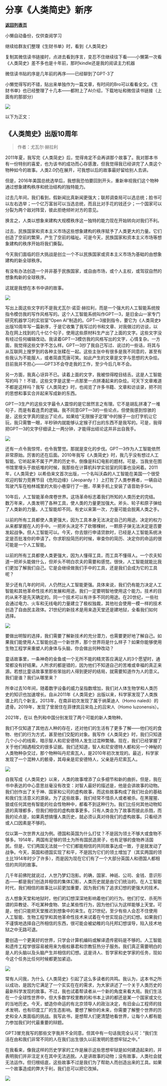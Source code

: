 # 分享《人类简史》新序

[**返回列表页**](/gzh/懒人搜索)

小懒自动备份，仅供查阅学习

继续给群友们整理《生财书单》时，看到《人类简史》

复制其微信读书链接时，点进去看到序言，变忍不住继续往下看——小懒第一次看《人类简史》差不多也是十年前，那时kindle还是我的阅读主力机器

微信读书贴的序是几年前的再序——已经聊到了GPT-3了

小懒觉得写的不错，贴出来单独作为一篇文章，有时间的Bro可以看看全文。《生财书单》也已经整理了十几本——都附上了AI介绍，下载地址和微信读书链接（上面有的那部分）

![](https://mmbiz.qpic.cn/mmbiz_jpg/Ia6gU9JNtkpQLhIOIfO3wQmpkXASKjEY83XmoBr8slspXxIChkmonYjZh84NOUYMqXlAichjibwiahP1cc9YkRmEw/640?wx_fmt=other&from;=appmsg&tp;=webp&wxfrom;=5&wx;_lazy=1&wx;_co=1)

以下为正文：

## 《人类简史》出版10周年

> 作者：尤瓦尔·赫拉利

2011年夏，我写完《人类简史》后，觉得肯定不会再讲那个故事了。我对那本书有一份特别的喜爱，也为该书的成功而心存感激，但我觉得我已经讲完了人类这个物种如今的故事。人类2.0仍在展开，可我想以后的故事最好留给别人去讲。

但是，2016年美国总统选举后，我想我恐怕要回到开头，重新审视我们这个物种通过想象建构秩序和统治结构的独特能力。

过去几年间，我们看到，假新闻比真新闻更强大；联邦调查局可以选总统；脸书可以左右选举；一个亿万富翁可以当选总统，而且比对手花的钱还少；一个国家可以分裂为两个敌对阵营，彼此拒绝倾听对方的意见。

换言之，人类以想象来建构大规模秩序这一独特的能力现在开始转向对我们不利。

过去，民族国家和资本主义市场这些想象建构的秩序赋予了人类更大的力量。它们创造了空前的繁荣，产生了空前的福祉。可是今天，民族国家和资本主义市场等想象建构的秩序开始将我们撕裂。

今天我们面临的巨大挑战是创立一个不以民族国家或资本主义市场为基础的由想象建构的新全球秩序。

有没有办法创造一个并非基于民族国家，或自由市场，或个人主权，或驾驭自然的想象构新的全球秩序。

这就是我想在本书中讲的故事。

![](https://mmbiz.qpic.cn/mmbiz_jpg/Ia6gU9JNtkpMVwgeTn2g698cAbaLdBAXQPNbiaPxias5AydSiaddTU0r5CtBt8ZfW6Vicv34BXmiaP4zhphE1UVMfgA/640?wx_fmt=other&from;=appmsg&tp;=webp&wxfrom;=5&wx;_lazy=1&wx;_co=1)

写出上面这些文字的不是我尤瓦尔·诺亚·赫拉利，而是一个强大的人工智能系统按指令模仿我的写作风格写的。这个人工智能系统叫作GPT—3，是旧金山一家专门研究机器学习的实验室“Open
Al”制造的。GPT—3接到指令，要它为《人类简史》出版10周年写一篇新序，于是它收集了我写过的书和文章、对我做过的访谈，以及在网上找到的几十亿个句子，使用这些原材料生产出了上面的文字。这些文字没有经过任何编辑改动。我读着GPT—3模仿我的风格写出的文字，心情复杂。一方面，我觉得这些文字不怎么样。GPT—3抄了我自己写过、说过的一些话，将其与从互联网上搜罗到的各种主张糅在一起。这些主张中有很多是我不同意的，甚至有些我认为不能服人，或者简直荒唐可笑。如此产生的文章是文字与思想的大杂烩。目前我并不担心——GPT3不会夺走我的工作，至少今后几年不会。

另一方面，我真心讶异不已。读着上面的文字，我被惊得瞠目结舌。这是人工智能写的吗？！不错，这些文字是这里一点那里一点拼凑起来的杂烩。可天下文章难道不都是这样吗？我写《人类简史》时，也阅览了许多书籍、文章和访谈录，把不同的思想和事实合并起来写成新的东西。

GPT—3生产的这些文字最令人震惊的是它居然言之有理。它不是胡乱拼凑了一堆句子，而是有着连贯的逻辑。我不同意GPT—3的一些论点，但使我感到惊骇的是，这些文字真的提出了论点。如果给“无限猴子定理”中的猴子一台打字机让它玩，我只需瞥一眼，半秒钟内就能够认定猴子打出的东西不是我写的。可是，我得把GPT—3的文字仔细读上一两分钟，才能得出结论这并非出自我手。

![](https://mmbiz.qpic.cn/mmbiz_jpg/Ia6gU9JNtkpAUs5nno5jn7jOicTrNbOiatsZT07TNaLgqIiaFC8ib59Ax6njkibJYw2dXsZO3UdBQhqPgMHqDnSQD5Q/640?wx_fmt=other&from;=appmsg&tp;=webp&wxfrom;=5&wx;_lazy=1&wx;_co=1)

还有一点令我惊愕，也令我警觉。那就是变化的步伐。GPT—3作为人工智能依然非常原始。厉害的还在后面。2010年我写《人类简史》时，我几乎没有想过人工智能。它听起来不属于严肃的历史书，倒像是科幻电影的题材。可是，当我坐在图书馆里埋头于故纸堆的时候，我那些在计算机科学实验室的同事也没闲着。2011年，《人类简史》以希伯来文首次出版，一个名叫沃森的人工智能在美国一个很受欢迎的智力竞赛节目《危险边缘》（Jeopardy！）上打败了人类参赛者，一辆自动驾驶汽车在柏林城里的大街小巷穿行了一圈，苹果手机上安装了语音助手Siri。

10年后，人工智能革命席卷世界。这场革命标志着我们所知的人类历史的完结。数万年来，人类发明了各种工具，使人类的力量更加强大。斧头、轮子和原子弹给了人类新的力量。人工智能却不同。有史以来第一次，力量可能会脱离人类之手。

以前的所有工具都使人类更强大，因为工具本身无法决定自己的用途。决定的权力从来都掌握在人的手中。一把斧头决定不了砍哪棵树，一颗原子弹无法决定是否要发起战争。但人工智能可以。今天，你去银行申请贷款时，已经是人工智能系统决定是否批准你的申请了。你求职投简历的时候，审查你的简历、决定你的命运的很可能是一个人工智能。

以前的所有工具都使人类更强大，因为人懂得工具，而工具不懂得人。一个农夫知道一把斧头能做什么，但斧头不明白农夫的需要和感觉。很快，人工智能就能比我们更加了解我们自己。它是会继续做我们手中的工具，还是我们会成为它的工具呢？

至少还有几年的时间，人仍然比人工智能更强。具体来说，我们仍有能力决定人工智能和其他革命性技术的发展和用途。我们一定要明智地使用这个能力。技术的目的从来不是先天确定的。同一个技术可以有许多不同的用途。在20世纪，一些社会通过电力、火车和无线电的力量建立了极权独裁，其他社会使用一模一样的技术创造了自由民主政体。21世纪的新技术是用来造天堂还是建地狱，全看我们如何选择。

![](https://mmbiz.qpic.cn/mmbiz_jpg/Ia6gU9JNtko82k4gH2rKaPwCE4YjKuAFODSTRlcj3ibjkPUPcABNqWvuLJtR63uAedhk0BPwHRSTJ4lhvhZTchA/640?wx_fmt=other&from;=appmsg&tp;=webp&wxfrom;=5&wx;_lazy=1&wx;_co=1)

要做出明智的选择，我们需要了解新技术的充分潜力，也需要更好地了解自己。如果我们能使用人工智能创造一个新世界，那个世界将是什么样子？如果你能够使用生物工程学来重塑人的身体与头脑，你会做出何种改动？

童话故事里，一条神奇的金鱼或一个无所不能的精灵答应满足人的3个愿望时，通常都没有好结果。人所求的都是错的，因为他们不知道自己的苦难或幸福的真正来源。若想比童话故事里那些笨拙的人得到更好的结局，就需要知道作为人的意义。我们是谁？我们从哪里来？

所幸过去10年间，随着数字设备的威力呈指数增加，我们对人体生物学和人类历史的知识也加速增长。自从2011年《人类简史》出版以来，科学家发现了人类族谱上的几个新支。2013年，在南非初次发现了属于纳莱迪人（Homo
naledi）的遗骨。2019年，发现了曾居住在菲律宾吕宋岛上的吕宋人（Homo luzonensis）。

2021年，在以 色列和中国分别发现了两个可能的新人类物种。

我们不仅知道了其他古人种的存在，还对他们的生活有了更多了解——他们吃的食物、他们的行为方式，甚至他们交配的对象。我写作《人类简史》时，我们只知道几个小小的线索，暗示智人和尼安德特人发生过混种繁殖。现在，我们已经掌握了关于他们相遇相交的很多证据。我们还知道，智人和尼安德特人都和另一个神秘的人类物种杂交过，那个物种叫丹尼索瓦人，是2010年初次发现的。最近，科学家发现了一个混种人的骸骨，其母亲是尼安德特人，父亲是丹尼索瓦人。

![](https://mmbiz.qpic.cn/mmbiz_jpg/Ia6gU9JNtkribHj8SaKJtbrdlIdIAzkia13xV92ykkArDRtlV7hyF8McTQibfUKfKugvYBSIEYZiaUxzEBj7VPrkCw/640?wx_fmt=other&from;=appmsg&tp;=webp&wxfrom;=5&wx;_lazy=1&wx;_co=1)

自我写成《人类简史》以来，人类的故事增添了众多细节和新的曲折。但是，我在书中表达的中心意思丝毫没有改变：对智人最好的描述是，他是会讲故事的动物。我们创作出了关于神、国家和公司的虚构故事，而这些故事构成了我们社会的基础和我们生活意义的源泉。为了这些故事，我们经常不惜杀人或者被杀。在黑猩猩、狼或任何其他有智能的社会性物种中，都看不到这种行为。我们比任何其他动物知道的真理都多，但我们相信的虚构故事更多。只有人类会为了故事而彼此杀戮，而我的论点是，如果真想搞懂人类历史，就必须认真对待我们的虚构故事。只看经济或人口因素是不够的。

仅以第一次世界大战为例。德国和英国为什么打仗？不是因为领土不够大或食物不够多。1914年，两国有足够的领土为所有国民造房子，也有足够的食物养活国民。但是，它们两国无法就一个它们都能相信的共同故事达成一致，于是就发动了战争。今天，英国和德国实现了和平，不是因为它们的领土增加了（其实两国的领土比1914年时少了许多），而是因为现在它们有了一个大部分英国人和德国人都相信的共同的故事。

几千年前佛陀就说过，人世乃梦幻泡影。的确，国家、神祇、公司、金钱、意识形态——都是我们创造并相信的集体幻影，人类历史就是由它们统治的。在人工智能时代，我们相信的故事比以前更加重要，因为我们有了追求幻想的更强大的技术。

古人想象天堂和地狱时，他们的幻想深深地影响着他们的行为。他们打仗、杀死所谓的异教徒、不吃某种食物、禁止某些性行为，因为他们认为这样能够上天堂。可是，他们只能把天堂推迟到想象中的来生。在21世纪，至少有些人会忍不住使用人工智能、生物工程学和其他革命性技术来试着在今世实现自己的幻想。如果我们不谨慎地选择自己所相信的东西，很可能会被幼稚的乌托邦幻想误导，陷入技术地狱之中无路可退。

要创造一个更美好的世界，只学会计算机编码或解译遗传密码是不够的。人工智能和遗传工程学很容易被用来为极权暴君和宗教狂热分子服务。我们真正需要明白的是人的头脑以及头脑产生并相信的幻想。这是诗人、哲学家和史学家的任务，现如今这个任务比任何时候都更加紧迫。

![](https://mmbiz.qpic.cn/mmbiz_jpg/Ia6gU9JNtkrB8SF0L9ytq6OXF8D5jvWBmchvgTf2bPfohRfkMJdgctuQScq4pZfOwOgOVYt6aaX0JvGWwqKcCw/640?wx_fmt=other&from;=appmsg&tp;=webp&wxfrom;=5&wx;_lazy=1&wx;_co=1)

常有人问我，为什么《人类简史》引起了这么多读者的共鸣。我认为，这本书之所以成功，是因为它满足了一个实实在在的需求，为大家讲述了一个关于人类历史的最新科学发现的故事。不过，我也试着帮读者从一个新的角度来看大局。我们生活在一个全球性世界中，但大多数学校里教的和书本上讲的都还是某一个国家或文化的当地历史。今天，塑造你命运的有北京领导人的政治决定，有旧金山工程师的技术发明，也有印度工厂的生态影响。要想了解你的未来，你需要了解整个世界的历史和全人类面临的挑战。我写此书，是想帮人们更清楚地看世界，让每个人都有能力参加我们时代最重要的辩题。

GPT3冒充我写的那些文字我并不全同意。但其中有一句话我完全认可：“我们生活在由和我们非常不同的人在我们出生很久以前发明的思想牢狱之中。”

在我看来，像我这样的历史学家的工作是展示这些思想牢狱是如何建造起来的，并表明我们并非注定关在其中无法逃脱。人是讲故事的动物；没有故事，人类社会就无法运作。但归根结底，这些故事不过是我们为了帮助人而创造出来的工具。如果一个故事造成的弊大于利，我们总可以把它改掉。

![](https://mmbiz.qpic.cn/mmbiz_jpg/Ia6gU9JNtkpv6qgrVyjoGian5NDyWWQBypFIqps8pYyqs2nic1HNVnHxRc52Zr9lkIrwXvIrPzMmARDQgEdNib8ibQ/640?wx_fmt=other&from;=appmsg&tp;=webp&wxfrom;=5&wx;_lazy=1&wx;_co=1)

  

